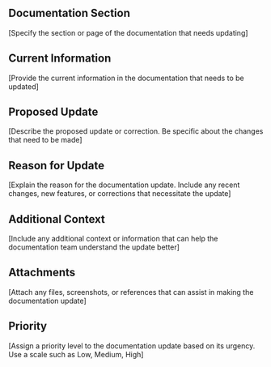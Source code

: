 ## Documentation Section

[Specify the section or page of the documentation that needs updating]

## Current Information

[Provide the current information in the documentation that needs to be updated]

## Proposed Update

[Describe the proposed update or correction. Be specific about the changes that need to be made]

## Reason for Update

[Explain the reason for the documentation update. Include any recent changes, new features, or corrections that necessitate the update]

## Additional Context

[Include any additional context or information that can help the documentation team understand the update better]

## Attachments

[Attach any files, screenshots, or references that can assist in making the documentation update]

## Priority

[Assign a priority level to the documentation update based on its urgency. Use a scale such as Low, Medium, High]
